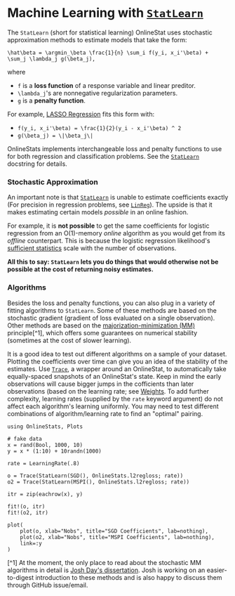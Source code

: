 # Machine Learning with [`StatLearn`](@ref)

The `StatLearn` (short for statistical learning) OnlineStat uses stochastic approximation methods to estimate models that take the form:

``\hat\beta = \argmin_\beta \frac{1}{n} \sum_i f(y_i, x_i'\beta) + \sum_j \lambda_j g(\beta_j),``

where 

- ``f`` is a **loss function** of a response variable and linear preditor.
- ``\lambda_j``'s are nonnegative regularization parameters.
- ``g`` is a **penalty function**.

For example, [LASSO Regression](https://en.wikipedia.org/wiki/Lasso_(statistics)) fits this form with:

- ``f(y_i, x_i'\beta) = \frac{1}{2}(y_i - x_i'\beta) ^ 2``
- ``g(\beta_j) = \|\beta_j\|``

OnlineStats implements interchangeable loss and penalty functions to use for both regression and classification problems.  See the [`StatLearn`](@ref) docstring for details.

### Stochastic Approximation

An important note is that [`StatLearn`](@ref) is unable to estimate coefficients exactly (For precision in regression problems, see [`LinReg`](@ref)).  The upside is that it makes estimating certain models *possible* in an online fashion.  

For example, it is **not possible** to get the same coefficients for logistic regression from an O(1)-memory *online* algorithm as you would get from its *offline* counterpart.  This is because the logistic regression likelihood's [sufficient statistics](https://en.wikipedia.org/wiki/Sufficient_statistic) scale with the number of observations.

**All this to say: `StatLearn` lets you do things that would otherwise not be possible at the cost of returning noisy estimates.**

### Algorithms

Besides the loss and penalty functions, you can also plug in a variety of fitting algorithms to `StatLearn`.  Some of these methods are based on the stochastic gradient (gradient of loss evaluated on a single observation).  Other methods are based on the [majorization-minimization (MM)](https://en.wikipedia.org/wiki/MM_algorithm) principle[^1], which offers some guarantees on numerical stability (sometimes at the cost of slower learning).  

It is a good idea to test out different algorithms on a sample of your dataset.  Plotting the coefficients over time can give you an idea of the stability of the estimates.  Use [`Trace`](@ref), a wrapper around an OnlineStat, to automatically take equally-spaced snapshots of an OnlineStat's state.  Keep in mind the early observations will cause bigger jumps in the cofficients than later observations (based on the learning rate; see [Weights](@ref).  To add further complexity, learning rates (supplied by the `rate` keyword argument) do not affect each algorithm's learning uniformly.  You may need to test different combinations of algorithm/learning rate to find an "optimal" pairing.

```@example statsmodels
using OnlineStats, Plots

# fake data
x = rand(Bool, 1000, 10)
y = x * (1:10) + 10randn(1000)

rate = LearningRate(.8)

o = Trace(StatLearn(SGD(), OnlineStats.l2regloss; rate))
o2 = Trace(StatLearn(MSPI(), OnlineStats.l2regloss; rate))

itr = zip(eachrow(x), y)

fit!(o, itr)
fit!(o2, itr)

plot(
    plot(o, xlab="Nobs", title="SGD Coefficients", lab=nothing),
    plot(o2, xlab="Nobs", title="MSPI Coefficients", lab=nothing),
    link=:y
)
```




[^1] At the moment, the only place to read about the stochastic MM algorithms in detail is [Josh Day's dissertation](https://en.wikipedia.org/wiki/MM_algorithm).  Josh is working on an easier-to-digest introduction to these methods and is also happy to discuss them through GitHub issue/email.
